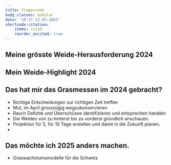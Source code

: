 ```yaml
---
title: Fragerunde
body_classes: modular
date: '19:37 12-02-2025'
shortcode-citation:
    items: cited
    reorder_uncited: true
---
```


## Meine grösste Weide-Herausforderung 2024


## Mein Weide-Highlight 2024


## Das hat mir das Grasmessen im 2024 gebracht?
- Richtige Entscheidungen zur richtigen Zeit treffen
- Mut, im April grosszügig wegzukonservieren
- Rasch Defizite und Überschüsse identifizieren und entsprechen handeln
- Die Weiden von zu hinterst bis zu vorderst gründlich anschauen.
- Projektion für 5, für 10 Tage erstellen und damit in die Zukunft planen.
- 

## Das möchte ich 2025 anders machen.
- Graswachstumsmodelle für die Schweiz

